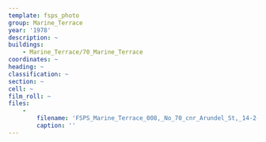 ```yaml
---
template: fsps_photo
group: Marine_Terrace
year: '1978'
description: ~
buildings:
    - Marine_Terrace/70_Marine_Terrace
coordinates: ~
heading: ~
classification: ~
section: ~
cell: ~
film_roll: ~
files:
    -
        filename: 'FSPS_Marine_Terrace_008,_No_70_cnr_Arundel_St,_14-2-D,_1978.png'
        caption: ''
---
```

